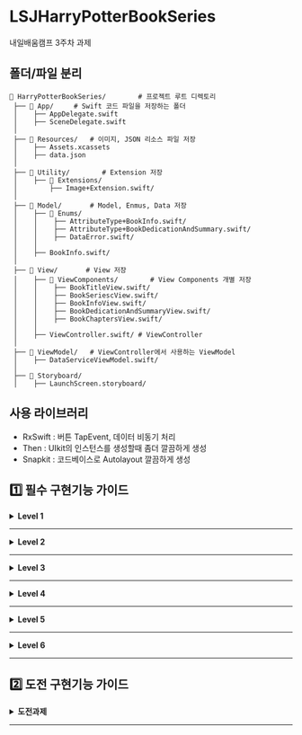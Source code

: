 # LSJHarryPotterBookSeries
내일배움캠프 3주차 과제

## 폴더/파일 분리

    📂 HarryPotterBookSeries/        # 프로젝트 루트 디렉토리
     ├── 📂 App/     # Swift 코드 파일을 저장하는 폴더
     │    ├── AppDelegate.swift      
     │    ├── SceneDelegate.swift    
     │    
     ├── 📂 Resources/   # 이미지, JSON 리소스 파일 저장
     │    ├── Assets.xcassets
     │    ├── data.json
     │
     ├── 📂 Utility/        # Extension 저장
     │    ├── 📂 Extensions/
     │        ├── Image+Extension.swift/
     │
     ├── 📂 Model/       # Model, Enmus, Data 저장
     │    ├── 📂 Enums/
     │    │    ├── AttributeType+BookInfo.swift/
     │    │    ├── AttributeType+BookDedicationAndSummary.swift/
     │    │    ├── DataError.swift/
     │    │
     │    ├── BookInfo.swift/
     │
     ├── 📂 View/       # View 저장
     │    ├── 📂 ViewComponents/        # View Components 개별 저장
     │    │    ├── BookTitleView.swift/
     │    │    ├── BookSeriescView.swift/
     │    │    ├── BookInfoView.swift/
     │    │    ├── BookDedicationAndSummaryView.swift/
     │    │    ├── BookChaptersView.swift/
     │    │
     │    ├── ViewController.swift/ # ViewController
     │
     ├── 📂 ViewModel/   # ViewController에서 사용하는 ViewModel
     │    ├── DataServiceViewModel.swift/
     │
     ├── 📂 Storyboard/   
     │    ├── LaunchScreen.storyboard/


## 사용 라이브러리
- RxSwift : 버튼 TapEvent, 데이터 비동기 처리
- Then : UIkit의 인스턴스를 생성할때 좀더 깔끔하게 생성
- Snapkit : 코드베이스로 Autolayout 깔끔하게 생성


## 1️⃣ 필수 구현기능 가이드

<details>
<summary> <b>Level 1</b></summary>
🧑🏻‍💻 `UILabel` 을 사용해서 책 제목을 표시하는 UILabel을 구현합니다.

- `data.json` 파일에 있는 데이터 가져오기

        
- `data.json`에 있는 시리즈 전권에 대한 데이터 중 한 권 데이터를 UI에 표시합니다.
- 전체 시리즈(총 7권) 중에 한 권의 데이터를 UI로 표시합니다.
예를 들어 1권(시리즈 첫번째)인 경우 `1`, 
3권(시리즈 세번째)인 경우 `3`을 표시합니다. 
과제의 요구사항은 1권(시리즈 첫번째)를 예시로 작성했습니다.

---

- Json 데이터에서 해리포터 시리즈 첫번째 제목인 `Harry Potter and the Philosopher’s Stone` 을 표시합니다.
- 책 제목 밑에 시리즈 순서를 표시합니다.
    - 이후 도전 구현으로 해리포터 시리즈 7권의 책에 대해서 모두 확인할 수 있도록 구현합니다.
    - 지금 필수 구현에서는 하나의 숫자만 표시합니다.
- 책 제목 속성
    - 텍스트 가운데 정렬
    - Font = 시스템 볼드체, 사이즈 24
- 시리즈 순서 속성
    - 가운데 정렬
    - Font = 사이즈 16
    - `cornerRadius` 이용해 원형으로 표시
    - `backgroundColor` = `.systemBlue`
- **AutoLayout**
    - superView와 safeArea를 고려하여 제약 조건을 설정합니다.
    - 책 제목
        - `leading`, `trailing` = superView 로 부터 20 떨어지도록 세팅
        - `top` = safeArea 로 부터 10씩 떨어지도록 세팅
    - 시리즈 순서
        - `leading`, `trailing` = superView 로 부터 20 이상 떨어지도록 세팅
        - `top` = 책 제목으로부터 16 떨어지도록 세팅
</details>


---

<details>
<summary> <b>Level 2</b></summary>
🧑🏻‍💻 책 정보 영역을`UIStackView` 를 최대한 사용해 이미지와 텍스트를 왼쪽과 같이 구성해보세요.

- ‘책 정보 영역’은 이 영역을 의미합니다.
    
    
- `DataService.loadBooks()`를 통해 Json 데이터를 가지고 오기 실패한 경우 Alert 창으로 에러의 원인을 사용자에게 알립니다.
- **책 표지 이미지 속성**
    - `width` = 100
    - height : width 비율은 `1:1.5`
    - `contentMode`는 어떤걸로 하면 좋을지 고민해보세요.
- **책 제목 속성**
    - Font = 시스템 볼드체, 사이즈 20, 색상 black
- **저자 속성**
    - 타이틀(*Author*) 속성
        - Font = 시스템 볼드체, 사이즈 16, 색상 black
    - 저자(*J. K. Rowling*) 속성
        - Font = 사이즈 18, 색상 darkGray
- **출간일 속성**
    - 타이틀(*Released*) 속성
        - Font = 시스템 볼드체, 사이즈 14, 색상 black
    - 출간일(*June 26, 1997*) 속성
        - Font = 사이즈 14, 색상 gray
    - `1998-07-02` 형태로 되어있는 Json 데이터를 변형하여 `June 26, 1997` 형태로 표시
- **페이지 속성**
    - 타이틀(*Pages*) 속성
        - Font = 시스템 볼드체, 사이즈 14, 색상 black
    - 페이지 수(*223*) 속성
        - Font = 사이즈 14, 색상 gray
- **저자, 출간일, 페이지 수 속성**
    - 타이틀(*Author*)과 저자(*J. K. Rowling*) 사이 간격 8
    - 타이틀(*Released*)과 출간일(*June 26, 1997*) 사이 간격 8
    - 타이틀(*Pages*)과 페이지 수(*223*) 사이 간격 8
- **AutoLayout**
    - `leading`, `trailing` = safeArea에서 5만큼씩 떨어지도록 세팅
    - 책 정보 영역이 시리즈 순서 영역 하단에 위치
        - ‘시리즈 순서’는 이 view를 의미합니다.
   
            
    - 이 외의 다른 부분은 자유롭게 구현합니다.
</details>

---

<details>
<summary> <b>Level 3</b></summary>
🧑🏻‍💻 `UIStackView` 와 `UILabel`을 사용해서 Dedication과 Summary 를 왼쪽과 같이 구성해보세요.

- Dedication과 Summary 영역은 이 부분을 의미합니다.

    
- **Dedication 속성**
    - 타이틀(*Dedication*) 속성
        - Font = 시스템 볼드체, 사이즈 18, 색상 black
    - 헌정사 내용 속성
        - Font = 사이즈 14, 색상 darkGray
- **Summary 속성**
    - 타이틀(*Summary*) 속성
        - Font = 시스템 볼드체, 사이즈 18, 색상 black
    - 요약 속성
        - Font = 사이즈 14, 색상 darkGray
- **Autolayout**
    - Dedication 영역
        - `top` = 책 정보 영역과 24 떨어져 있도록 세팅
        - `leading`, `trailing` = superView와 20씩 떨어지도록 세팅
        - 타이틀(*Dedication*)과 헌정사(*내용*) 사이 간격 8
    - Summary 영역
        - `top` = Dedication 영역과 24만큼 떨어져 있도록 세팅
        - `leading`, `trailing` = superView와 20씩 떨어지도록 세팅
        - 타이틀(*Summary*)과 요약(*내용*) 사이 간격 8

</details>

---


<details>
<summary> <b>Level 4</b></summary>
🧑🏻‍💻 `UIScrollView` 를 추가하여 스크롤할 수 있도록 구현한 후 목차(Chapters)를 왼쪽과 같이 구성해보세요.
- **스크롤 속성**
    - 책 제목과 시리즈 순서는 화면 상단에 고정
        - ‘책 제목과 시리즈 순서’는 이 부분을 의미합니다.
            
    - 책 정보(책 표지, 책 제목, 저자, 출간일, 페이지수) 영역부터 목차(Chapters)까지 스크롤 가능하도록 구현
    - 스크롤 바가 보이지 않도록 구현
- 목차 속성
    - `UIScrollView` 안에 `UIStackView`를 추가하고 해당 `UIStackView`안에`UILabel` 추가하여 구현
        - 전체적인 포함 관계:
        `UIScrollView` 안에 `UIStackView` 안에 `UILabel`들어 있는 구조
    - 각 챕터 사이 간격은 8
    - 타이틀(*Chapters*) 속성
        - Font = 시스템 볼드체, 사이즈 18, 색상 black
    - 목차 속성
        - Font = 사이즈 14, 색상 darkGray
- **Autolayout**
    - 목차 영역의 `top` = Summary 영역과 24만큼 떨어져 있도록 세팅
    - `leading`, `trailing` = superView와 20씩 떨어지도록 세팅
    - 타이틀(*Chapters*)과 첫번째 챕터 사이 간격 8

</details>

---
<details>
<summary> <b>Level 5</b></summary>
🧑🏻‍💻 Summary 접기/더보기 기능을 구현해보세요.

- 글자수가 450자 이상인 경우 `…` 말줄임표 표시 및 `더보기` 버튼 표시
    - 참고로, 2권(시리즈 두번째)의 요약 내용은 글자수가 450자 미만이므로 더보기 버튼이 표시되지 않아야 합니다.
- `더보기` 버튼을 누르면 요약 텍스트 전체가 표시되고 `더보기` 버튼은 `접기` 버튼으로 변경
- 더보기/접기 상태를 저장해 앱을 종료했다가 다시 실행했을 때에도 마지막 상태를 기억하여 표시
    - `더보기` 버튼을 눌러 Summary를 펼친 상태로 앱을 종료했다면, 앱을 다시 실행했을 때 펼쳐진 상태로 표시되어 있습니다.
    반대로 `접기`버튼을 눌러 접은 상태로 종료했다면 앱 종료 후 다시 실행했을 때 접은 상태로 표시되어 있습니다.
</details>

---
<details>
<summary> <b>Level 6</b></summary>
🧑🏻‍💻 시리즈 전체(7권) 순서 중 원하는 권수의 책 정보를 볼 수 있도록 왼쪽과 같이 구현해보세요.

- 전체 데이터는 `data.json`에 있으며 시리즈 순서대로 데이터가 제공됩니다.
- 시리즈 순서 버튼을 누르면 아래 부분의 데이터가 업데이트 되어야 합니다.
    - 화면 상단에 있는 책 제목도 함께 변경
        
        
        
    - 책 정보 영역: 책표지 이미지, 책제목, 저자, 출간일, 페이지수
        
        
        
    - 헌정사(Dedication)
        
        
        
    - 요약(Summary)
        
        
        
    - 목차(Chapters)
        
        
        
- level 5에서 시리즈 권별로 더보기/접기 상태를 저장하는 기능을 잘 구현했다면, 각 시리즈 권별 마지막 더보기/접기 상태를 기억하고 있어야 합니다.
    - ‘시리즈 순서’는 이 view를 의미합니다.
        

</details>

---

## 2️⃣ 도전 구현기능 가이드
<details>
<summary> <b>도전과제</b></summary>
🧑🏻‍💻 iOS 16.0과 호환 가능한 iPhone 모델(SE 2세대, 16 Pro Max 등)의 다양한 디바이스 지원과 Portrait 모드/ Landscape 모드를 대응하여 왼쪽과 같이 구현해보세요.

- iOS 16.0 호환 모델 확인: [https://support.apple.com/ko-kr/guide/iphone/iphe3fa5df43/16.0/ios/16.0](https://support.apple.com/ko-kr/guide/iphone/iphe3fa5df43/18.0/ios/18.0)
- iOS 16 이상 모든 버전을 지원할 수 있도록 구현
- Portrait 모드와 Landscape 모드 대응
- 콘텐츠가 노치나 다이나믹 아일랜드 영역에 가려지지 않도록 구현해보세요.
- Autolayout이 제대로 구현되어있지 않다면 콘솔창에 Autolayout 관련 경고 메시지가 출력됩니다. 디바이스 방향을 바꾸더라도 (Portrait 모드 ↔ Landscape 모드) 콘솔창에 Autolayout 관련 경고 메시지가 뜨지 않도록 구현해보세요.
</details>

---


    
    
    



